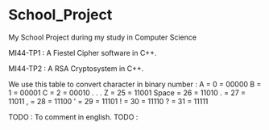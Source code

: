 # School_Project
My School Project during my study in Computer Science

MI44-TP1 : A Fiestel Cipher software in C++.

MI44-TP2 : A RSA Cryptosystem in C++.

We use this table to convert character in binary number :
  A   = 0  = 00000
  B   = 1  = 00001
  C   = 2  = 00010
  . 
  .
  .
  Z   = 25 = 11001
Space = 26 = 11010
  .   = 27 = 11011
  ,   = 28 = 11100
  '   = 29 = 11101
  !   = 30 = 11110
  ?   = 31 = 11111

TODO : To comment in english.
TODO : 
